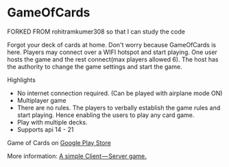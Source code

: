 # GameOfCards

FORKED FROM rohitramkumer308 so that I can study the code

Forgot your deck of cards at home. Don't worry because GameOfCards is here.
Players may connect over a WIFI hotspot and start playing. One user hosts the game and the rest connect(max players allowed 6). The host has the authority to change the game settings and start the game.

Highlights
- No internet connection required. (Can be played with airplane mode ON)
- Multiplayer game
- There are no rules. The players to verbally establish the game rules and start playing. Hence enabling the users to play any card game.
- Play with multiple decks.
- Supports api 14 - 21

Game of Cards on <a href="https://play.google.com/store/apps/details?id=srk.syracuse.gameofcards">Google Play Store</a>

More information: <a href="https://medium.com/@rohitramkumar308/a-simple-client-server-game-26ceb7be673c#.a2pvvnlan">A simple Client — Server game.</a>
